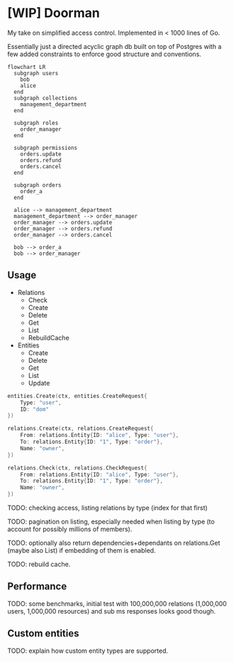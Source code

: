 # [WIP] Doorman

My take on simplified access control. Implemented in < 1000 lines of Go.

Essentially just a directed acyclic graph db built on top of Postgres with a few added constraints to enforce good structure and conventions.

```mermaid
flowchart LR
  subgraph users
    bob
    alice
  end
  subgraph collections
    management_department
  end

  subgraph roles
    order_manager
  end

  subgraph permissions
    orders.update
    orders.refund
    orders.cancel
  end

  subgraph orders
    order_a
  end

  alice --> management_department
  management_department --> order_manager
  order_manager --> orders.update
  order_manager --> orders.refund
  order_manager --> orders.cancel

  bob --> order_a
  bob --> order_manager
```

## Usage

- Relations
  - Check
  - Create
  - Delete
  - Get
  - List
  - RebuildCache
- Entities
  - Create
  - Delete
  - Get
  - List
  - Update

```go
entities.Create(ctx, entities.CreateRequest{
    Type: "user",
    ID: "dom"
})
```

```go
relations.Create(ctx, relations.CreateRequest{
    From: relations.Entity{ID: "alice", Type: "user"},
    To: relations.Entity{ID: "1", Type: "order"},
    Name: "owner",
})
```

```go
relations.Check(ctx, relations.CheckRequest{
    From: relations.Entity{ID: "alice", Type: "user"},
    To: relations.Entity{ID: "1", Type: "order"},
    Name: "owner",
})
```

TODO: checking access, listing relations by type (index for that first)

TODO: pagination on listing, especially needed when listing by type (to account for possibly millions of members).

TODO: optionally also return dependencies+dependants on relations.Get (maybe also List) if embedding of them is enabled.

TODO: rebuild cache.

## Performance

TODO: some benchmarks, initial test with 100,000,000 relations (1,000,000 users, 1,000,000 resources) and sub ms responses looks good though.

## Custom entities

TODO: explain how custom entity types are supported.
